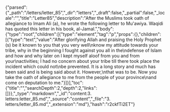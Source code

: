 {"parsed":{"_path":"/letters/letter_85","_dir":"letters","_draft":false,"_partial":false,"_locale":"","title":"Letter85","description":"After the Muslims took oath of allegiance to Imam Ali (a), he wrote the following letter to Mu'awiya. Waqidi has quoted this letter in his book, al-Jamal.","body":{"type":"root","children":[{"type":"element","tag":"p","props":{},"children":[{"type":"text","value":"After glorifying Allah and praising the Holy Prophet (s) be it known to you that you very well\nknow my attitude towards your tribe, why in the beginning I fought against you all in the\ndefense of Islam and how and why later on I kept myself aloof from you and from your\nactivities; I had no concern about your tribe till there took place the incident which could not\nbe prevented. It is a long story and much has been said and is being said about it. However,\nthat was to be. Now you take the oath of allegiance to me from the people of your province\nand come on deputation to me."}]}],"toc":{"title":"","searchDepth":2,"depth":2,"links":[]}},"_type":"markdown","_id":"content:3. letters:letter_85.md","_source":"content","_file":"3. letters/letter_85.md","_extension":"md"},"hash":"r2ckfTi2ET"}